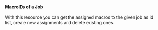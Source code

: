 #### MacroIDs of a Job

With this resource you can get the assigned macros to the given job as id list, create new assignments and delete existing ones.
